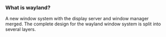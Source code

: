 ### What is wayland?
A new window system with the display server and window manager merged. The complete design for the wayland window system is split into several layers.
